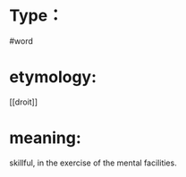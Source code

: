 # Type：
#word 
# etymology: 
[[droit]]
# meaning: 
skillful, in the exercise of the mental facilities. 
